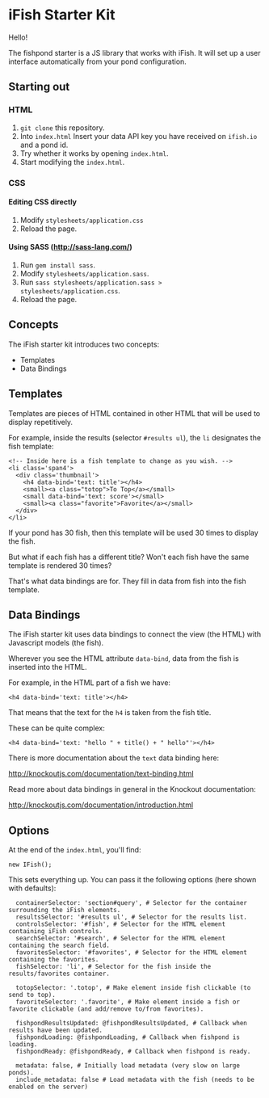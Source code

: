 # iFish Starter Kit

Hello!

The fishpond starter is a JS library that works with iFish.
It will set up a user interface automatically from your pond configuration.

## Starting out

### HTML

1. `git clone` this repository.
2. Into `index.html` Insert your data API key you have received on `ifish.io` and a pond id.
3. Try whether it works by opening `index.html`.
4. Start modifying the `index.html`.

### CSS

#### Editing CSS directly

1. Modify `stylesheets/application.css`
2. Reload the page.

#### Using SASS (http://sass-lang.com/)

1. Run `gem install sass`.
2. Modify `stylesheets/application.sass`.
3. Run `sass stylesheets/application.sass > stylesheets/application.css`.
4. Reload the page.

## Concepts

The iFish starter kit introduces two concepts:

* Templates
* Data Bindings

## Templates

Templates are pieces of HTML contained in other HTML that will be used to display repetitively.

For example, inside the results (selector `#results ul`), the `li` designates the fish template:

    <!-- Inside here is a fish template to change as you wish. -->
    <li class='span4'>
      <div class='thumbnail'>
        <h4 data-bind='text: title'></h4>
        <small><a class="totop">To Top</a></small>
        <small data-bind='text: score'></small>
        <small><a class="favorite">Favorite</a></small>
      </div>
    </li>

If your pond has 30 fish, then this template will be used 30 times to display the fish.

But what if each fish has a different title? Won't each fish have the same template is rendered 30 times?

That's what data bindings are for. They fill in data from fish into the fish template.

## Data Bindings

The iFish starter kit uses data bindings to connect the view (the HTML) with Javascript models (the fish).

Wherever you see the HTML attribute `data-bind`, data from the fish is inserted into the HTML.

For example, in the HTML part of a fish we have:

    <h4 data-bind='text: title'></h4>

That means that the text for the `h4` is taken from the fish title.

These can be quite complex:

    <h4 data-bind='text: "hello " + title() + " hello"'></h4>

There is more documentation about the `text` data binding here:

http://knockoutjs.com/documentation/text-binding.html

Read more about data bindings in general in the Knockout documentation:

http://knockoutjs.com/documentation/introduction.html

## Options

At the end of the `index.html`, you'll find:

    new IFish();

This sets everything up. You can pass it the following options (here shown with defaults):

      containerSelector: 'section#query', # Selector for the container surrounding the iFish elements.
      resultsSelector: '#results ul', # Selector for the results list.
      controlsSelector: '#fish', # Selector for the HTML element containing iFish controls.
      searchSelector: '#search', # Selector for the HTML element containing the search field.
      favoritesSelector: '#favorites', # Selector for the HTML element containing the favorites.
      fishSelector: 'li', # Selector for the fish inside the results/favorites container.

      totopSelector: '.totop', # Make element inside fish clickable (to send to top).
      favoriteSelector: '.favorite', # Make element inside a fish or favorite clickable (and add/remove to/from favorites).

      fishpondResultsUpdated: @fishpondResultsUpdated, # Callback when results have been updated.
      fishpondLoading: @fishpondLoading, # Callback when fishpond is loading.
      fishpondReady: @fishpondReady, # Callback when fishpond is ready.

      metadata: false, # Initially load metadata (very slow on large ponds).
      include_metadata: false # Load metadata with the fish (needs to be enabled on the server)
